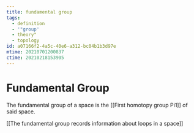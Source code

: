 ```yaml
---
title: fundamental group
tags:
  - definition
  - '"group'
  - theory"
  - topology
id: a07166f2-4a5c-40e6-a312-bc04b1b3d97e
mtime: 20210701200837
ctime: 20210218153905
---
```


# Fundamental Group

The fundamental group of a space is the [[First homotopy group Pi1]] of said space.

[[The fundamental group records information about loops in a space]]
